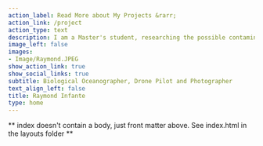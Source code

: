```yaml
---
action_label: Read More about My Projects &rarr;
action_link: /project
action_type: text
description: I am a Master's student, researching the possible contamination of microplastics regarding the Pelagic Sargassum (*Natans* and *Fluitans*) in the [Bio-Optical Oceanography Lab](http://bio-optics.uprm.edu/) in the [Department of Marine Sciences at the University of Puerto Rico, Mayaguez campus](https://www.uprm.edu/cima/). I'm also an enthusiast of aviation, certified as a UAV pilot. My research interest are in Remote Sensing of Ocean Color/processes using satellites and UAV, and using open source coding to answer questions of ocean contamination and movement. Here my [CV](/Users/raymondinfante/Documents/Coding/R code/Raymond_website/content/Raymond_cv.pdf)
image_left: false
images:
- Image/Raymond.JPEG
show_action_link: true
show_social_links: true
subtitle: Biological Oceanographer, Drone Pilot and Photographer 
text_align_left: false
title: Raymond Infante
type: home
---
```


** index doesn't contain a body, just front matter above.
See index.html in the layouts folder **
